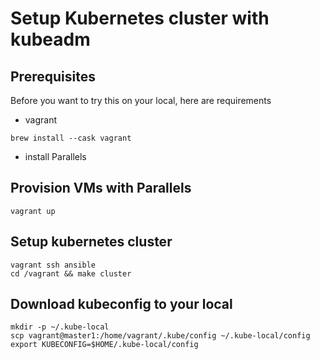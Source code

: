 # Setup Kubernetes cluster with kubeadm
## Prerequisites
Before you want to try this on your local, here are requirements
- vagrant
```
brew install --cask vagrant
```
- install Parallels

## Provision VMs with Parallels
```
vagrant up
```
## Setup kubernetes cluster
```
vagrant ssh ansible
cd /vagrant && make cluster
```
## Download kubeconfig to your local
```
mkdir -p ~/.kube-local
scp vagrant@master1:/home/vagrant/.kube/config ~/.kube-local/config
export KUBECONFIG=$HOME/.kube-local/config
```
